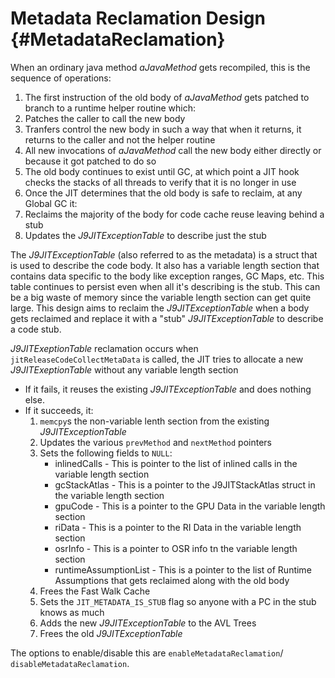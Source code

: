 <!--
Copyright (c) 2000, 2018 IBM Corp. and others

This program and the accompanying materials are made available under
the terms of the Eclipse Public License 2.0 which accompanies this
distribution and is available at https://www.eclipse.org/legal/epl-2.0/
or the Apache License, Version 2.0 which accompanies this distribution and
is available at https://www.apache.org/licenses/LICENSE-2.0.

This Source Code may also be made available under the following
Secondary Licenses when the conditions for such availability set
forth in the Eclipse Public License, v. 2.0 are satisfied: GNU
General Public License, version 2 with the GNU Classpath
Exception [1] and GNU General Public License, version 2 with the
OpenJDK Assembly Exception [2].

[1] https://www.gnu.org/software/classpath/license.html
[2] https://openjdk.org/legal/assembly-exception.html

SPDX-License-Identifier: EPL-2.0 OR Apache-2.0 OR GPL-2.0 WITH Classpath-exception-2.0 OR LicenseRef-GPL-2.0 WITH Assembly-exception
-->

# Metadata Reclamation Design {#MetadataReclamation}

When an ordinary java method *aJavaMethod* gets recompiled, this is the sequence
of operations:


1. The first instruction of the old body of *aJavaMethod* gets patched to branch
to a runtime helper routine which:
  1. Patches the caller to call the new body
  2. Tranfers control the new body in such a way that when it returns, it
  returns to the caller and not the helper routine
2. All new invocations of *aJavaMethod* call the new body either directly or 
because it got patched to do so
3. The old body continues to exist until GC, at which point a JIT hook checks
the stacks of all threads to verify that it is no longer in use
4. Once the JIT determines that the old body is safe to reclaim, at any Global
GC it:
  1. Reclaims the majority of the body for code cache reuse leaving behind a
  stub
  2. Updates the *J9JITExceptionTable* to describe just the stub
  

The *J9JITExceptionTable* (also referred to as the metadata) is a struct that
is used to describe the code body. It also has a variable length section that
contains data specific to the body like exception ranges, GC Maps, etc. This
table continues to persist even when all it's describing is the stub. This can
be a big waste of memory since the variable length section can get quite large.
This design aims to reclaim the *J9JITExceptionTable* when a body gets reclaimed
and replace it with a "stub" *J9JITExceptionTable* to describe a code stub.


*J9JITExeptionTable* reclamation occurs when `jitReleaseCodeCollectMetaData` is
called, the JIT tries to allocate a new *J9JITExeptionTable* without any
variable length section
* If it fails, it reuses the existing *J9JITExceptionTable* and does nothing
else.
* If it succeeds, it: 
  1. `memcpy`s the non-variable lenth section from the existing
  *J9JITExceptionTable*
  2. Updates the various `prevMethod` and `nextMethod` pointers
  3. Sets the following fields to `NULL`: 
     * inlinedCalls - This is pointer to the list of inlined calls in the
     variable length section 
     * gcStackAtlas - This is a pointer to the J9JITStackAtlas struct in the
     variable length section
     * gpuCode - This is a pointer to the GPU Data in the variable length
     section
     * riData - This is a pointer to the RI Data in the variable length section
     * osrInfo - This is a pointer to OSR info tn the variable length section
     * runtimeAssumptionList - This is a pointer to the list of Runtime
     Assumptions that gets reclaimed along with the old body
  4. Frees the Fast Walk Cache
  5. Sets the `JIT_METADATA_IS_STUB` flag so anyone with a PC in the stub
  knows as much
  6. Adds the new *J9JITExceptionTable* to the AVL Trees
  7. Frees the old *J9JITExceptionTable*

  
The options to enable/disable this are `enableMetadataReclamation`/
`disableMetadataReclamation`.
